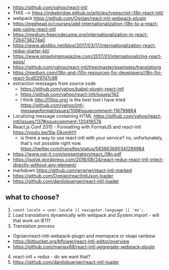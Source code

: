 - https://github.com/yahoo/react-intl
- THIS --> https://mikebridge.github.io/articles/typescript-i18n-react-intl/
- webpack https://github.com/Ognian/react-intl-webpack-plugin
- https://egghead.io/courses/add-internationalization-i18n-to-a-react-app-using-react-intl
- https://medium.freecodecamp.org/internationalization-in-react-7264738274a0
- https://www.abidibo.net/blog/2017/03/17/internationalization-react-redux-starter-kit/
- https://www.smashingmagazine.com/2017/01/internationalizing-react-apps/
- https://github.com/yahoo/react-intl/tree/master/examples/translations
- https://medium.com/i18n-and-l10n-resources-for-developers/i18n-for-react-5cd0297d7c98
- extraction messages from source code
  - https://github.com/yahoo/babel-plugin-react-intl
  - https://github.com/yahoo/react-intl/issues/162
  - I think http://l10ns.org/ is the best tool I have tried https://github.com/yahoo/intl-messageformat/issues/106#issuecomment-116799864
- Localizing message containing HTML https://github.com/yahoo/react-intl/issues/137#issuecomment-120416578
- React.js Conf 2015 - Formatting with FormatJS and react-intl https://youtu.be/Sla-DkvmIHY
  - is there a way to use react-intl with your service? no, unfortunately, that's not possible right now. https://twitter.com/transifex/status/583663690341289984
- https://www.ogi-it.com/presentation/react_i18n.pdf
- https://jsolyk.wordpress.com/2016/08/24/react-redux-react-intl-inject-directly-without-any-element/
- markdown https://github.com/wrwrwr/react-intl-marked
- https://github.com/Ognian/reactIntlJson-loader
- https://github.com/danilobuerger/react-intl-loader

## what to choose?

1. `const locale = user.locale || navigator.language || 'en';`
2. Load translations dynamically with webpack and System.import - will that work on IE11?
3. Translation process
  - Ognian/react-intl-webpack-plugin and memspace or okapi rainbow
  - https://bitbucket.org/bflower/react-intl-editor/overview
  - https://github.com/maniax89/react-intl-aggregate-webpack-plugin
4. react-intl + redux - do we want that?
5. https://github.com/danilobuerger/react-intl-loader
